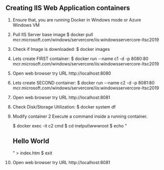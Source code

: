 ## Creating IIS Web Application containers


1.  Ensure that, you are running Docker in Windows mode or Azure Windows VM
2.  Pull IIS Server base image
    $ docker pull mcr.microsoft.com/windows/servercore/iis:windowsservercore-ltsc2019

3.  Check if Image is downloaded:
    $ docker images

4.  Lets create FIRST container:
    $ docker run --name c1 -d -p 8080:80 mcr.microsoft.com/windows/servercore/iis:windowsservercore-ltsc2019

5.  Open web browser try URL
    http://localhost:8080

6.  Lets create SECOND container:
    $ docker run --name c2 -d -p 8081:80 mcr.microsoft.com/windows/servercore/iis:windowsservercore-ltsc2019

7.  Open web browser try URL
    http://localhost:8081

8.  Check Disk/Storage Utilization:
    $ docker system df

9.  Modify container 2
    Execute a command inside a running container.
    
    $ docker exec -it c2 cmd
    $ cd inetput\wwwroot
    $ echo "<h2>Hello World</h2>" > index.htm
    $ exit

10. Open web browser try URL
    http://localhost:8081




